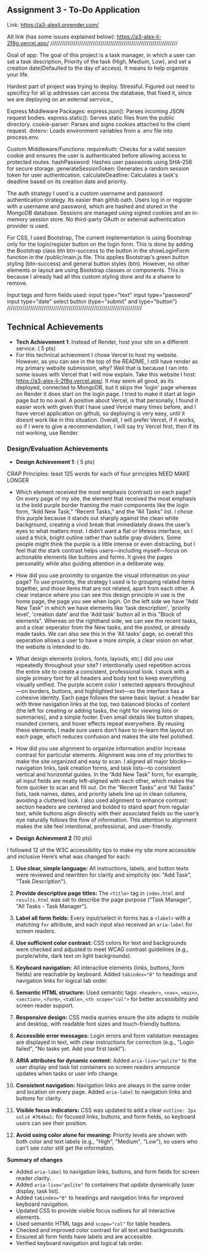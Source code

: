 ## Assignment 3 - To-Do Application

Link: https://a3-alexli.onrender.com/

Alt link (has some issues explained below): https://a3-alex-li-2f8g.vercel.app/ 
////////////////////////////////////////////////////////////////// 


Goal of app: The goal of this project is a task manager, in which a user can set a task description, Priority of the task (High, Medium, Low), and set a creation date(Defaulted to the day of access). It means to help organize your life.

Hardest part of project was trying to deploy. Stressful. Figured out need to specificy for all ip addresses can access the database, that fixed it, since we are deploying on an external serrvice.,

Express Middleware Packages:
express.json(): Parses incoming JSON request bodies.
express.static(): Serves static files from the public directory.
cookie-parser: Parses and signs cookies attached to the client request.
dotenv: Loads environment variables from a .env file into process.env.

Custom Middleware/Functions:
requireAuth: Checks for a valid session cookie and ensures the user is authenticated before allowing access to protected routes.
hashPassword: Hashes user passwords using SHA-256 for secure storage.
generateSessionToken: Generates a random session token for user authentication.
calculateDeadline: Calculates a task's deadline based on its creation date and priority.

The auth strategy I used is a custom username and password authentication strategy. Its easier than githib oath. Users log in or register with a username and password, which are hashed and stored in the MongoDB database. Sessions are managed using signed cookies and an in-memory session store. No third-party OAuth or external authentication provider is used.

For CSS, I used Bootstrap, The current implementation is using Bootstrap only for the login/register button on the login form. This is done by adding the Bootstrap class btn btn-success to the button in the showLoginForm function in the /public/main.js file. This applies Bootstrap's green button styling (btn-success) and general button styles (btn). However, no other elements or layout are using Bootstrap classes or components. This is because I already had all this custom styling done and its a shame to remove. 

Input tags and form fields used: 
input type="text"
input type="password"
input type="date"
select
button (type="submit" and type="button")
//////////////////////////////////////////////////////////////////////

## Technical Achievements
- **Tech Achievement 1**: 
Instead of Render, host your site on a different service. ( 5 pts)
- For this technical achievment I chose Vercel to host my website. However, as you can see in the top of the README, I still have render as my primary website submission, why? Well that is because I ran into some issues with Vercel that I will now explain. Take this website I host: https://a3-alex-li-2f8g.vercel.app/. It may seem all good, as its deployed, connected to MongoDB, but it skips the 'login' page whereas on Render it does start on the login page. I tried to make it start at login page but to no avail. A positive about Vercel, is that personally, I found it easier work with given that I have used Vercel many times before, and I have vercel application on github, so deploying is very easy, until it doesnt work like in this situation. Overall, I will prefer Vercel, if it works, so if I were to give a recommendation, I will say try Vercel first, then if its not working, use Render. 


### Design/Evaluation Achievements
- **Design Achievement 1**: ( 5 pts)

CRAP Principles:  least 125 words for each of four principles              NEED MAKE LONGER 

- Which element received the most emphasis (contrast) on each page? 
On every page of my site, the element that received the most emphasis is the bold purple border framing the main components like the login form, “Add New Task,” “Recent Tasks,” and the “All Tasks” list. I chose this purple because it stands out sharply against the clean white background, creating a vivid break that immediately draws the user’s eyes to what matters most. I didn’t want a flat or lifeless interface, so I used a thick, bright outline rather than subtle gray dividers. Some people might think the purple is a little intense or even distracting, but I feel that the stark contrast helps users—including myself—focus on actionable elements like buttons and forms. It gives the pages personality while also guiding attention in a deliberate way.


- How did you use proximity to organize the visual information on your page? 
To use proximity, the strategy I used is to grouping related items together, and those items that are not related, apart from each other. A clear instance where you can see this design principle in use is the home page, the page you see when login. On the left side we have "Add New Task" in which we have elements like 'task description', 'priority level', 'creation date' and the 'Add task' button all in this "Block of elements". Whereas on the righthand side, we can see the recent tasks, and a clear seperator from the New tasks, and the posted, or already made tasks. We can also see this in the 'All tasks' page, so overall this seperation allows a user to have a more simple, a clear vision on what the website is intended to do.  

- What design elements (colors, fonts, layouts, etc.) did you use repeatedly throughout your site? 
I intentionally used repetition across the entire site to create a consistent, professional look. I stuck with a single primary font for all headers and body text to keep everything visually unified. The purple accent color I selected appears throughout—on borders, buttons, and highlighted text—so the interface has a cohesive identity. Each page follows the same basic layout: a header bar with three navigation links at the top, two balanced blocks of content (the left for creating or adding tasks, the right for viewing lists or summaries), and a simple footer. Even small details like button shapes, rounded corners, and hover effects repeat everywhere. By reusing these elements, I made sure users don’t have to re-learn the layout on each page, which reduces confusion and makes the site feel polished.

- How did you use alignment to organize information and/or increase contrast for particular elements. 
Alignment was one of my priorities to make the site organized and easy to scan. I aligned all major blocks—navigation links, task creation forms, and task lists—to consistent vertical and horizontal guides. In the “Add New Task” form, for example, all input fields are neatly left-aligned with each other, which makes the form quicker to scan and fill out. On the “Recent Tasks” and “All Tasks” lists, task names, dates, and priority labels line up in clean columns, avoiding a cluttered look. I also used alignment to enhance contrast: section headers are centered and bolded to stand apart from regular text, while buttons align directly with their associated fields so the user’s eye naturally follows the flow of information. This attention to alignment makes the site feel intentional, professional, and user-friendly.


- **Design Achievment 2** (10 pts)

I followed 12 of the W3C accessibility tips to make my site more accessible and inclusive Here’s what was changed for each:

1. **Use clear, simple language:**
   All instructions, labels, and button texts were reviewed and rewritten for clarity and simplicity (ex: "Add Task", "Task Description").

2. **Provide descriptive page titles:**
   The `<title>` tag in `index.html` and `results.html` was set to describe the page purpose ("Task Manager", "All Tasks - Task Manager").

3. **Label all form fields:**
   Every input/select in forms has a `<label>` with a matching `for` attribute, and each input also received an `aria-label` for screen readers.

4. **Use sufficient color contrast:**
   CSS colors for text and backgrounds were checked and adjusted to meet WCAG contrast guidelines (e.g., purple/white, dark text on light backgrounds).

5. **Keyboard navigation:**
   All interactive elements (links, buttons, form fields) are reachable by keyboard. Added `tabindex="0"` to headings and navigation links for logical tab order.

6. **Semantic HTML structure:**
   Used semantic tags: `<header>`, `<nav>`, `<main>`, `<section>`, `<form>`, `<table>`, `<th scope="col">` for better accessibility and screen reader support.

7. **Responsive design:**
   CSS media queries ensure the site adapts to mobile and desktop, with readable font sizes and touch-friendly buttons.

8. **Accessible error messages:**
   Login errors and form validation messages are displayed in text, with clear instructions for correction (e.g., "Login failed", "No tasks yet. Add your first task!").

9. **ARIA attributes for dynamic content:**
   Added `aria-live="polite"` to the user display and task list containers so screen readers announce updates when tasks or user info change.

10. **Consistent navigation:**
	Navigation links are always in the same order and location on every page. Added `aria-label` to navigation links and buttons for clarity.

11. **Visible focus indicators:**
	CSS was updated to add a clear `outline: 2px solid #764ba2;` for focused links, buttons, and form fields, so keyboard users can see their position.

12. **Avoid using color alone for meaning:**
	Priority levels are shown with both color and text labels (e.g., "High", "Medium", "Low"), so users who can't see color still get the information.

**Summary of changes**
- Added `aria-label` to navigation links, buttons, and form fields for screen reader clarity.
- Added `aria-live="polite"` to containers that update dynamically (user display, task list).
- Added `tabindex="0"` to headings and navigation links for improved keyboard navigation.
- Updated CSS to provide visible focus outlines for all interactive elements.
- Used semantic HTML tags and `scope="col"` for table headers.
- Checked and improved color contrast for all text and backgrounds.
- Ensured all form fields have labels and are accessible.
- Verified keyboard navigation and logical tab order.